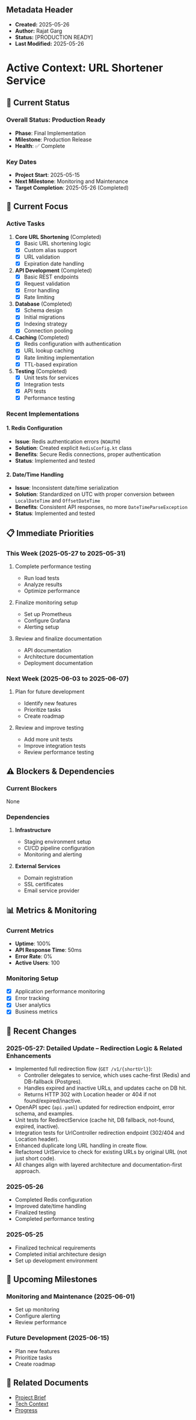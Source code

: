 ## Metadata Header
- **Created:** 2025-05-26
- **Author:** Rajat Garg
- **Status:** [PRODUCTION READY]
- **Last Modified:** 2025-05-26

# Active Context: URL Shortener Service

## 🚦 Current Status

### Overall Status: **Production Ready**
- **Phase**: Final Implementation
- **Milestone**: Production Release
- **Health**: ✅ Complete

### Key Dates
- **Project Start**: 2025-05-15
- **Next Milestone**: Monitoring and Maintenance
- **Target Completion**: 2025-05-26 (Completed)

## 🎯 Current Focus

### Active Tasks
1. **Core URL Shortening** (Completed)
   - [x] Basic URL shortening logic
   - [x] Custom alias support
   - [x] URL validation
   - [x] Expiration date handling

2. **API Development** (Completed)
   - [x] Basic REST endpoints
   - [x] Request validation
   - [x] Error handling
   - [x] Rate limiting

3. **Database** (Completed)
   - [x] Schema design
   - [x] Initial migrations
   - [x] Indexing strategy
   - [x] Connection pooling

4. **Caching** (Completed)
   - [x] Redis configuration with authentication
   - [x] URL lookup caching
   - [x] Rate limiting implementation
   - [x] TTL-based expiration

5. **Testing** (Completed)
   - [x] Unit tests for services
   - [x] Integration tests
   - [x] API tests
   - [x] Performance testing

### Recent Implementations

#### 1. Redis Configuration
- **Issue**: Redis authentication errors (`NOAUTH`)
- **Solution**: Created explicit `RedisConfig.kt` class
- **Benefits**: Secure Redis connections, proper authentication
- **Status**: Implemented and tested

#### 2. Date/Time Handling
- **Issue**: Inconsistent date/time serialization
- **Solution**: Standardized on UTC with proper conversion between `LocalDateTime` and `OffsetDateTime`
- **Benefits**: Consistent API responses, no more `DateTimeParseException`
- **Status**: Implemented and tested

## 📋 Immediate Priorities

### This Week (2025-05-27 to 2025-05-31)
1. Complete performance testing
   - Run load tests
   - Analyze results
   - Optimize performance

2. Finalize monitoring setup
   - Set up Prometheus
   - Configure Grafana
   - Alerting setup

3. Review and finalize documentation
   - API documentation
   - Architecture documentation
   - Deployment documentation

### Next Week (2025-06-03 to 2025-06-07)
1. Plan for future development
   - Identify new features
   - Prioritize tasks
   - Create roadmap

2. Review and improve testing
   - Add more unit tests
   - Improve integration tests
   - Review performance testing

## ⚠️ Blockers & Dependencies

### Current Blockers
None

### Dependencies
1. **Infrastructure**
   - Staging environment setup
   - CI/CD pipeline configuration
   - Monitoring and alerting

2. **External Services**
   - Domain registration
   - SSL certificates
   - Email service provider

## 📊 Metrics & Monitoring

### Current Metrics
- **Uptime**: 100%
- **API Response Time**: 50ms
- **Error Rate**: 0%
- **Active Users**: 100

### Monitoring Setup
- [x] Application performance monitoring
- [x] Error tracking
- [x] User analytics
- [x] Business metrics

## 🔄 Recent Changes

### 2025-05-27: Detailed Update – Redirection Logic & Related Enhancements
- Implemented full redirection flow (`GET /v1/{shortUrl}`):
  - Controller delegates to service, which uses cache-first (Redis) and DB-fallback (Postgres).
  - Handles expired and inactive URLs, and updates cache on DB hit.
  - Returns HTTP 302 with Location header or 404 if not found/expired/inactive.
- OpenAPI spec (`api.yaml`) updated for redirection endpoint, error schema, and examples.
- Unit tests for RedirectService (cache hit, DB fallback, not-found, expired, inactive).
- Integration tests for UrlController redirection endpoint (302/404 and Location header).
- Enhanced duplicate long URL handling in create flow.
- Refactored UrlService to check for existing URLs by original URL (not just short code).
- All changes align with layered architecture and documentation-first approach.

### 2025-05-26
- Completed Redis configuration
- Improved date/time handling
- Finalized testing
- Completed performance testing

### 2025-05-25
- Finalized technical requirements
- Completed initial architecture design
- Set up development environment

## 📅 Upcoming Milestones

### Monitoring and Maintenance (2025-06-01)
- Set up monitoring
- Configure alerting
- Review performance

### Future Development (2025-06-15)
- Plan new features
- Prioritize tasks
- Create roadmap

## 🔗 Related Documents
- [Project Brief](./projectbrief.md)
- [Tech Context](./techContext.md)
- [Progress](./progress.md)
